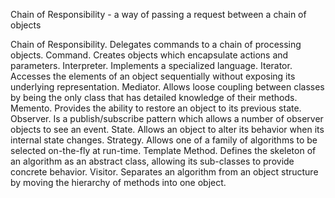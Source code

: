 Chain of Responsibility - a way of passing a request between a chain of objects

Chain of Responsibility. Delegates commands to a chain of processing objects.
Command. Creates objects which encapsulate actions and parameters.
Interpreter. Implements a specialized language.
Iterator. Accesses the elements of an object sequentially without exposing its underlying representation.
Mediator. Allows loose coupling between classes by being the only class that has detailed knowledge of their methods.
Memento. Provides the ability to restore an object to its previous state.
Observer. Is a publish/subscribe pattern which allows a number of observer objects to see an event.
State. Allows an object to alter its behavior when its internal state changes.
Strategy. Allows one of a family of algorithms to be selected on-the-fly at run-time.
Template Method. Defines the skeleton of an algorithm as an abstract class, allowing its sub-classes to provide concrete behavior.
Visitor. Separates an algorithm from an object structure by moving the hierarchy of methods into one object.